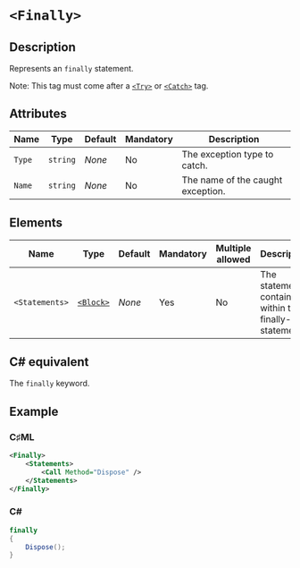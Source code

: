 # `<Finally>`

## Description

Represents an `finally` statement.

Note: This tag must come after a [`<Try>`](./try.md) or [`<Catch>`](./catch.md) tag.

## Attributes

| Name | Type | Default | Mandatory | Description |
|---|---|---|---|---|
| `Type` | `string` | *None* | No | The exception type to catch. |
| `Name` | `string` | *None* | No | The name of the caught exception. |

## Elements

| Name | Type | Default | Mandatory | Multiple allowed | Description |
|---|---|---|---|---|---|
| `<Statements>` | [`<Block>`](./block.md) | *None* | Yes | No | The statements contained within the finally-statement. |

## C# equivalent

The `finally` keyword.

## Example

### C♯ML

```xml
<Finally>
    <Statements>
        <Call Method="Dispose" />
    </Statements>
</Finally>
```

### C#

```csharp
finally
{
    Dispose();
}
```
